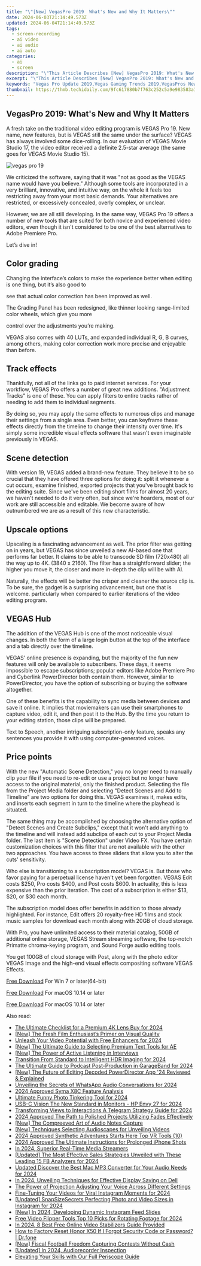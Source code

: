 ```yaml
---
title: "\"[New] VegasPro 2019  What's New and Why It Matters\""
date: 2024-06-03T21:14:49.573Z
updated: 2024-06-04T21:14:49.573Z
tags: 
  - screen-recording
  - ai video
  - ai audio
  - ai auto
categories: 
  - ai
  - screen
description: "\"This Article Describes [New] VegasPro 2019: What's New and Why It Matters\""
excerpt: "\"This Article Describes [New] VegasPro 2019: What's New and Why It Matters\""
keywords: "Vegas Pro Update 2019,Vegas Gaming Trends 2019,VegasPros New Features,Las Vegas Casino News 2019,2019 Las Vegas Gaming Guide,What's New in Vegas Casinos,VegasPro Insights 2019"
thumbnail: https://thmb.techidaily.com/9fc617880b7f763c252c5a9e983583a15e0501d81b43be135b81d00ad4f84b19.png
---
```


## VegasPro 2019: What's New and Why It Matters

A fresh take on the traditional video editing program is VEGAS Pro 19\. New name, new features, but is VEGAS still the same under the surface? VEGAS has always involved some dice-rolling. In our evaluation of VEGAS Movie Studio 17, the video editor received a definite 2.5-star average (the same goes for VEGAS Movie Studio 15).

![vegas pro 19](https://images.wondershare.com/filmora/article-images/2022/07/vegas-pro-19.jpg)

We criticized the software, saying that it was "not as good as the VEGAS name would have you believe." Although some tools are incorporated in a very brilliant, innovative, and intuitive way, on the whole it feels too restricting away from your most basic demands. Your alternatives are restricted, or excessively concealed, overly complex, or unclear.

However, we are all still developing. In the same way, VEGAS Pro 19 offers a number of new tools that are suited for both novice and experienced video editors, even though it isn't considered to be one of the best alternatives to Adobe Premiere Pro.

Let’s dive in!

## Color grading

Changing the interface’s colors to make the experience better when editing is one thing, but it’s also good to

see that actual color correction has been improved as well.

The Grading Panel has been redesigned, like thinner looking range-limited color wheels, which give you more

control over the adjustments you’re making.

VEGAS also comes with 40 LUTs, and expanded individual R, G, B curves, among others, making color correction work more precise and enjoyable than before.

## Track effects

Thankfully, not all of the links go to paid internet services. For your workflow, VEGAS Pro offers a number of great new additions. "Adjustment Tracks" is one of these. You can apply filters to entire tracks rather of needing to add them to individual segments.

By doing so, you may apply the same effects to numerous clips and manage their settings from a single area. Even better, you can keyframe these effects directly from the timeline to change their intensity over time. It's simply some incredible visual effects software that wasn't even imaginable previously in VEGAS.

## Scene detection

With version 19, VEGAS added a brand-new feature. They believe it to be so crucial that they have offered three options for doing it: split it whenever a cut occurs, examine finished, exported projects that you've brought back to the editing suite. Since we've been editing short films for almost 20 years, we haven't needed to do it very often, but since we're hoarders, most of our work are still accessible and editable. We become aware of how outnumbered we are as a result of this new characteristic.

## Upscale options

Upscaling is a fascinating advancement as well. The prior filter was getting on in years, but VEGAS has since unveiled a new AI-based one that performs far better. It claims to be able to transcode SD film (720x480) all the way up to 4K. (3840 x 2160). The filter has a straightforward slider; the higher you move it, the closer and more in-depth the clip will be with AI.

Naturally, the effects will be better the crisper and cleaner the source clip is. To be sure, the gadget is a surprising advancement, but one that is welcome. particularly when compared to earlier iterations of the video editing program.

## VEGAS Hub

The addition of the VEGAS Hub is one of the most noticeable visual changes. In both the form of a large login button at the top of the interface and a tab directly over the timeline.

VEGAS’ online presence is expanding, but the majority of the fun new features will only be available to subscribers. These days, it seems impossible to escape subscriptions; popular editors like Adobe Premiere Pro and Cyberlink PowerDirector both contain them. However, similar to PowerDirector, you have the option of subscribing or buying the software altogether.

One of these benefits is the capability to sync media between devices and save it online. It implies that moviemakers can use their smartphones to capture video, edit it, and then post it to the Hub. By the time you return to your editing station, those clips will be prepared.

Text to Speech, another intriguing subscription-only feature, speaks any sentences you provide it with using computer-generated voices.

## Price points

With the new "Automatic Scene Detection," you no longer need to manually clip your file if you need to re-edit or use a project but no longer have access to the original material, only the finished product. Selecting the file from the Project Media folder and selecting "Detect Scenes and Add to Timeline" are two options for doing this. VEGAS examines it, makes edits, and inserts each segment in turn to the timeline where the playhead is situated.

The same thing may be accomplished by choosing the alternative option of "Detect Scenes and Create Subclips," except that it won't add anything to the timeline and will instead add subclips of each cut to your Project Media folder. The last item is "Scene Detection" under Video FX. You have certain customization choices with this filter that are not available with the other two approaches. You have access to three sliders that allow you to alter the cuts' sensitivity.

Who else is transitioning to a subscription model? VEGAS is. But those who favor paying for a perpetual license haven't yet been forgotten. VEGAS Edit costs $250, Pro costs $400, and Post costs $600\. In actuality, this is less expensive than the prior iteration. The cost of a subscription is either $13, $20, or $30 each month.

The subscription model does offer benefits in addition to those already highlighted. For instance, Edit offers 20 royalty-free HD films and stock music samples for download each month along with 20GB of cloud storage.

With Pro, you have unlimited access to their material catalog, 50GB of additional online storage, VEGAS Stream streaming software, the top-notch Primatte chroma-keying program, and Sound Forge audio editing tools.

You get 100GB of cloud storage with Post, along with the photo editor VEGAS Image and the high-end visual effects compositing software VEGAS Effects.

[Free Download](https://tools.techidaily.com/wondershare/filmora/download/) For Win 7 or later(64-bit)

[Free Download](https://tools.techidaily.com/wondershare/filmora/download/) For macOS 10.14 or later

[Free Download](https://tools.techidaily.com/wondershare/filmora/download/) For macOS 10.14 or later

<ins class="adsbygoogle"
     style="display:block"
     data-ad-format="autorelaxed"
     data-ad-client="ca-pub-7571918770474297"
     data-ad-slot="1223367746"></ins>

<ins class="adsbygoogle"
     style="display:block"
     data-ad-format="autorelaxed"
     data-ad-client="ca-pub-7571918770474297"
     data-ad-slot="1223367746"></ins>



<ins class="adsbygoogle"
     style="display:block"
     data-ad-client="ca-pub-7571918770474297"
     data-ad-slot="8358498916"
     data-ad-format="auto"
     data-full-width-responsive="true"></ins>


<span class="atpl-alsoreadstyle">Also read:</span>
<div><ul>
<li><a href="https://some-approaches.techidaily.com/the-ultimate-checklist-for-a-premium-4k-lens-buy-for-2024/"><u>The Ultimate Checklist for a Premium 4K Lens Buy for 2024</u></a></li>
<li><a href="https://some-approaches.techidaily.com/new-the-fresh-film-enthusiasts-primer-on-visual-quality/"><u>[New] The Fresh Film Enthusiast’s Primer on Visual Quality</u></a></li>
<li><a href="https://some-approaches.techidaily.com/unleash-your-video-potential-with-free-enhancers-for-2024/"><u>Unleash Your Video Potential with Free Enhancers for 2024</u></a></li>
<li><a href="https://some-approaches.techidaily.com/new-the-ultimate-guide-to-selecting-premium-text-tools-for-ae/"><u>[New] The Ultimate Guide to Selecting Premium Text Tools for AE</u></a></li>
<li><a href="https://some-approaches.techidaily.com/new-the-power-of-active-listening-in-interviews/"><u>[New] The Power of Active Listening in Interviews</u></a></li>
<li><a href="https://some-approaches.techidaily.com/transition-from-standard-to-intelligent-hdr-imaging-for-2024/"><u>Transition From Standard to Intelligent HDR Imaging for 2024</u></a></li>
<li><a href="https://some-approaches.techidaily.com/the-ultimate-guide-to-podcast-post-production-in-garageband-for-2024/"><u>The Ultimate Guide to Podcast Post-Production in GarageBand for 2024</u></a></li>
<li><a href="https://some-approaches.techidaily.com/new-the-future-of-editing-decoded-powerdirector-app-24-reviewed-and-explained/"><u>[New] The Future of Editing Decoded  PowerDirector App '24 Reviewed & Explained</u></a></li>
<li><a href="https://some-approaches.techidaily.com/unveiling-the-secrets-of-whatsapp-audio-conversations-for-2024/"><u>Unveiling the Secrets of WhatsApp Audio Conversations for 2024</u></a></li>
<li><a href="https://some-approaches.techidaily.com/2024-approved-syma-x8c-feature-analysis/"><u>2024 Approved  Syma X8C Feature Analysis</u></a></li>
<li><a href="https://some-approaches.techidaily.com/ultimate-funny-photo-tinkering-tool-for-2024/"><u>Ultimate Funny Photo Tinkering Tool for 2024</u></a></li>
<li><a href="https://some-approaches.techidaily.com/usb-c-vision-the-new-standard-in-monitors-hp-envy-27-for-2024/"><u>USB-C Vision  The New Standard in Monitors - HP Envy 27 for 2024</u></a></li>
<li><a href="https://some-approaches.techidaily.com/transforming-views-to-interactions-a-telegram-strategy-guide-for-2024/"><u>Transforming Views to Interactions  A Telegram Strategy Guide for 2024</u></a></li>
<li><a href="https://some-approaches.techidaily.com/2024-approved-the-path-to-polished-projects-utilizing-fades-effectively/"><u>2024 Approved  The Path to Polished Projects  Utilizing Fades Effectively</u></a></li>
<li><a href="https://some-approaches.techidaily.com/new-the-compreeved-art-of-audio-notes-capture/"><u>[New] The Compreeved Art of Audio Notes Capture</u></a></li>
<li><a href="https://some-approaches.techidaily.com/new-techniques-selecting-audioscapes-for-unveiling-videos/"><u>[New] Techniques  Selecting Audioscapes for Unveiling Videos</u></a></li>
<li><a href="https://some-approaches.techidaily.com/2024-approved-synthetic-adventures-starts-here-top-vr-tools-10/"><u>2024 Approved  Synthetic Adventures Starts Here  Top VR Tools (10)</u></a></li>
<li><a href="https://some-approaches.techidaily.com/2024-approved-the-ultimate-instructions-for-prolonged-iphone-shots/"><u>2024 Approved  The Ultimate Instructions for Prolonged iPhone Shots</u></a></li>
<li><a href="https://some-approaches.techidaily.com/in-2024-superior-real-time-media-streamers/"><u>In 2024, Superior Real-Time Media Streamers</u></a></li>
<li><a href="https://facebook-video-content.techidaily.com/updated-the-most-effective-sales-strategies-unveiled-with-these-leading-15-fb-analyzers-for-2024/"><u>[Updated] The Most Effective Sales Strategies Unveiled with These Leading 15 FB Analyzers for 2024</u></a></li>
<li><a href="https://smart-video-editing.techidaily.com/updated-discover-the-best-mac-mp3-converter-for-your-audio-needs-for-2024/"><u>Updated Discover the Best Mac MP3 Converter for Your Audio Needs for 2024</u></a></li>
<li><a href="https://screen-capture.techidaily.com/in-2024-unveiling-techniques-for-effective-display-saving-on-dell/"><u>In 2024, Unveiling Techniques for Effective Display Saving on Dell</u></a></li>
<li><a href="https://voice-adjusting.techidaily.com/the-power-of-projection-adjusting-your-voice-across-different-settings/"><u>The Power of Projection Adjusting Your Voice Across Different Settings</u></a></li>
<li><a href="https://instagram-video-recordings.techidaily.com/fine-tuning-your-videos-for-viral-instagram-moments-for-2024/"><u>Fine-Tuning Your Videos for Viral Instagram Moments for 2024</u></a></li>
<li><a href="https://instagram-video-recordings.techidaily.com/updated-snapsizesecrets-perfecting-photo-and-video-sizes-in-instagram-for-2024/"><u>[Updated] SnapSizeSecrets  Perfecting Photo and Video Sizes in Instagram for 2024</u></a></li>
<li><a href="https://instagram-clips.techidaily.com/new-in-2024-developing-dynamic-instagram-feed-slides/"><u>[New] In 2024, Developing Dynamic Instagram Feed Slides</u></a></li>
<li><a href="https://video-ai-editor.techidaily.com/free-video-flipper-tools-top-10-picks-for-rotating-footage-for-2024/"><u>Free Video Flipper Tools Top 10 Picks for Rotating Footage for 2024</u></a></li>
<li><a href="https://ai-vdieo-software.techidaily.com/in-2024-8-best-free-online-video-stabilizers-guide-provided/"><u>In 2024, 8 Best Free Online Video Stabilizers Guide Provided</u></a></li>
<li><a href="https://techidaily.com/how-to-factory-reset-honor-x50-if-i-forgot-security-code-or-password-drfone-by-drfone-reset-android-reset-android/"><u>How to Factory Reset Honor X50 If I Forgot Security Code or Password? | Dr.fone</u></a></li>
<li><a href="https://some-techniques.techidaily.com/new-fiscal-football-freedom-capturing-contests-without-cash/"><u>[New] Fiscal Football Freedom  Capturing Contests Without Cash</u></a></li>
<li><a href="https://visual-screen-recording.techidaily.com/updated-in-2024-audiorecorder-inspection/"><u>[Updated] In 2024, Audiorecorder Inspection</u></a></li>
<li><a href="https://extra-resources.techidaily.com/elevating-your-skills-with-our-full-periscope-guide/"><u>Elevating Your Skills with Our Full Periscope Guide</u></a></li>
</ul></div>
